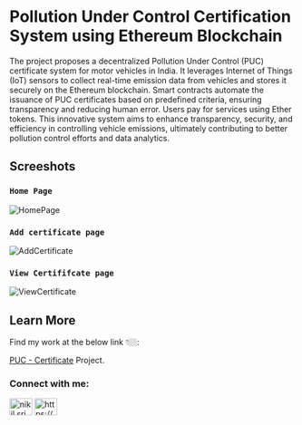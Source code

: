 # Pollution Under Control Certification System using Ethereum Blockchain

The project proposes a decentralized Pollution Under Control (PUC) certificate system for motor vehicles in India. It leverages Internet of Things (IoT) sensors to collect real-time emission data from vehicles and stores it securely on the Ethereum blockchain. Smart contracts automate the issuance of PUC certificates based on predefined criteria, ensuring transparency and reducing human error. Users pay for services using Ether tokens. This innovative system aims to enhance transparency, security, and efficiency in controlling vehicle emissions, ultimately contributing to better pollution control efforts and data analytics.

## Screeshots
### `Home Page`
![HomePage](https://github.com/nikil-sri-shen/puc-certification-ethereum/assets/97607577/7b81fd38-416c-4b86-8736-e90642556e97)

### `Add certificate page`
![AddCertificate](https://github.com/nikil-sri-shen/puc-certification-ethereum/assets/97607577/2297be42-9af5-4d29-a9e3-e3f0f502b890)

### `View Certififcate page`
![ViewCertificate](https://github.com/nikil-sri-shen/puc-certification-ethereum/assets/97607577/9202f232-5c59-41fd-9529-9831832fb873)

## Learn More

Find my work at the below link 👇🏼:

[PUC - Certificate](https://puc-certificate.netlify.app/) Project.

<h3 align="left">Connect with me:</h3>
<p align="left">
<a href="https://linkedin.com/in/nikil sri shen" target="blank"><img align="center" src="https://raw.githubusercontent.com/rahuldkjain/github-profile-readme-generator/master/src/images/icons/Social/linked-in-alt.svg" alt="nikil sri shen" height="30" width="40" /></a>
<a href="/https://blogchaindaily.wordpress.com/" target="blank"><img align="center" src="https://raw.githubusercontent.com/rahuldkjain/github-profile-readme-generator/master/src/images/icons/Social/rss.svg" alt="https://blogchaindaily.wordpress.com/" height="30" width="40" /></a>
</p>


